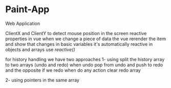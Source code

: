 # Paint-App
Web Application



ClientX and ClientY to detect mouse position in the screen
reactive properties in vue when we change a piece of data the vue rerender the item and show that changes 
in basic variables it's automatically reactive
in objects and arrays use *reactive()* 

for history handling we have two approaches
1- using split the history array to two arrays (undo and redo) when undo pop from undo and push to redo and the opposite if we redo when do any action clear redo array

2- using pointers in the same array